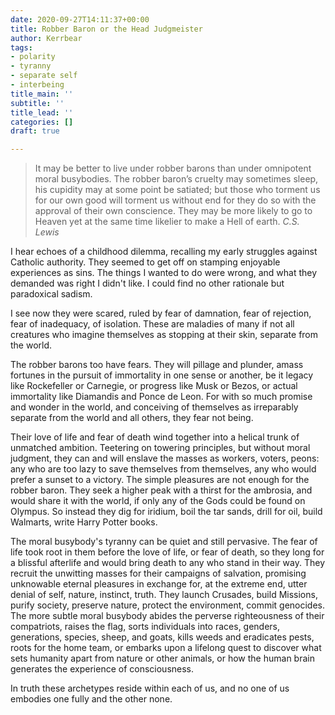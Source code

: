 ```yaml
---
date: 2020-09-27T14:11:37+00:00
title: Robber Baron or the Head Judgmeister
author: Kerrbear
tags:
- polarity
- tyranny
- separate self
- interbeing
title_main: ''
subtitle: ''
title_lead: ''
categories: []
draft: true

---
```

> It may be better to live under robber barons than under omnipotent moral busybodies. The robber baron’s cruelty may sometimes sleep, his cupidity may at some point be satiated; but those who torment us for our own good will torment us without end for they do so with the approval of their own conscience. They may be more likely to go to Heaven yet at the same time likelier to make a Hell of earth.
> <cite>C.S. Lewis</cite>

I hear echoes of a childhood dilemma, recalling my early struggles against Catholic authority. They seemed to get off on stamping enjoyable experiences as sins. The things I wanted to do were wrong, and what they demanded was right I didn't like. I could find no other rationale but paradoxical sadism.

I see now they were scared, ruled by fear of damnation, fear of rejection, fear of inadequacy, of isolation. These are maladies of many if not all creatures who imagine themselves as stopping at their skin, separate from the world.

The robber barons too have fears. They will pillage and plunder, amass fortunes in the pursuit of immortality in one sense or another, be it legacy like Rockefeller or Carnegie, or progress like Musk or Bezos, or actual immortality like Diamandis and Ponce de Leon. For with so much promise and wonder in the world, and conceiving of themselves as irreparably separate from the world and all others, they fear not being.

Their love of life and fear of death wind together into a helical trunk of unmatched ambition. Teetering on towering principles, but without moral judgment, they can and will enslave the masses as workers, voters, peons: any who are too lazy to save themselves from themselves, any who would prefer a sunset to a victory. The simple pleasures are not enough for the robber baron. They seek a higher peak with a thirst for the ambrosia, and would share it with the world, if only any of the Gods could be found on Olympus. So instead they dig for iridium, boil the tar sands, drill for oil, build Walmarts, write Harry Potter books.

The moral busybody's tyranny can be quiet and still pervasive. The fear of life took root in them before the love of life, or fear of death, so they long for a blissful afterlife and would bring death to any who stand in their way. They recruit the unwitting masses for their campaigns of salvation, promising unknowable eternal pleasures in exchange for, at the extreme end, utter denial of self, nature, instinct, truth. They launch Crusades, build Missions, purify society, preserve nature, protect the environment, commit genocides. The more subtle moral busybody abides the perverse righteousness of their compatriots, raises the flag, sorts individuals into races, genders, generations, species, sheep, and goats, kills weeds and eradicates pests, roots for the home team, or embarks upon a lifelong quest to discover what sets humanity apart from nature or other animals, or how the human brain generates the experience of consciousness.

In truth these archetypes reside within each of us, and no one of us embodies one fully and the other none.